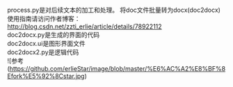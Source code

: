 # 
process.py是对后续文本的加工和处理。
将doc文件批量转为docx(doc2docx)
使用指南请访问作者博客：http://blog.csdn.net/zzti_erlie/article/details/78922112</br>
doc2docx.py是生成的界面的代码</br>
doc2docx.ui是图形界面文件</br>
doc2docx2.py是逻辑代码</br>
![参考(https://github.com/erlieStar/image/blob/master/%E6%AC%A2%E8%BF%8Efork%E5%92%8Cstar.jpg)



